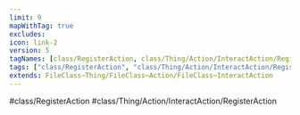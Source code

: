 ```yaml
---
limit: 9
mapWithTag: true
excludes:
icon: link-2
version: 5
tagNames: [class/RegisterAction, class/Thing/Action/InteractAction/RegisterAction, schema-org/RegisterAction]
tags: ["class/RegisterAction", "class/Thing/Action/InteractAction/RegisterAction"]
extends: FileClass~Thing/FileClass~Action/FileClass~InteractAction
---
```


#class/RegisterAction
#class/Thing/Action/InteractAction/RegisterAction

